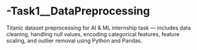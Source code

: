 # -Task1__DataPreprocessing
Titanic dataset preprocessing for AI &amp; ML internship task — includes data cleaning, handling null values, encoding categorical features, feature scaling, and outlier removal using Python and Pandas.
